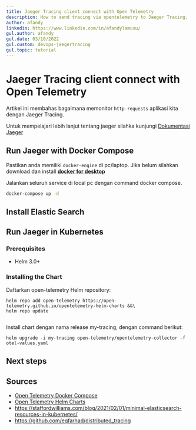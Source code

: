```yaml
---
title: Jaeger Tracing client connect with Open Telemetry
description: How to send tracing via opentelemetry to Jaeger Tracing.
author: afandy
linkedin: https://www.linkedin.com/in/afandylamusu/
gul.author: afandy
gul.date: 03/10/2022
gul.custom: devops-jaegertracing
gul.topic: tutorial
---
```

# Jaeger Tracing client connect with Open Telemetry

Artikel ini membahas bagaimana memonitor `http-requests` aplikasi kita dengan Jaeger Tracing. 

Untuk mempelajari lebih lanjut tentang jaeger silahka kunjungi [Dokumentasi Jaeger](https://www.jaegertracing.io/docs/1.32/)

## Run Jaeger with Docker Compose

Pastikan anda memiliki `docker-engine` di pc/laptop. Jika belum silahkan download dan install [**docker for desktop**](https://docs.docker.com/get-docker/)

Jalankan seluruh service di local pc dengan command docker compose.

```sh
docker-compose up -d
```

## Install Elastic Search



## Run Jaeger in Kubernetes

### Prerequisites

- Helm 3.0+

### Installing the Chart

Daftarkan open-telemetry Helm repository:

```console
helm repo add open-telemetry https://open-telemetry.github.io/opentelemetry-helm-charts &&\
helm repo update


```

Install chart dengan nama release my-tracing, dengan command berikut:

```console
helm upgrade -i my-tracing open-telemetry/opentelemetry-collector -f otel-values.yaml
```


## Next steps


## Sources
- [Open Telemetry Docker Compose](https://github.com/open-telemetry/opentelemetry-collector-contrib/tree/main/examples/tracing)
- [Open Telemetry Helm Charts](https://github.com/open-telemetry/opentelemetry-helm-charts/tree/main/charts/opentelemetry-collector)
- https://staffordwilliams.com/blog/2021/02/01/minimal-elasticsearch-resources-in-kubernetes/
- https://github.com/eqfarhad/distributed_tracing